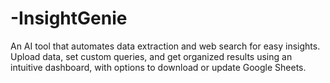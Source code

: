 # -InsightGenie
An AI tool that automates data extraction and web search for easy insights. Upload data, set custom queries, and get organized results using an intuitive dashboard, with options to download or update Google Sheets.
